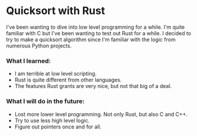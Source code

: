 # Quicksort with Rust
I've been wanting to dive into low level programming for a while. I'm quite familiar with C but I've been wanting to test out Rust for a while. I decided to try to make a quicksort algorithm since I'm familiar with the logic from numerous Python projects.

### What I learned:
* I am terrible at low level scripting.
* Rust is quite different from other languages.
* The features Rust grants are very nice, but not that big of a deal.

### What I will do in the future:
* Lost more lower level programming. Not only Rust, but also C and C++.
* Try to use less high level logic.
* Figure out pointers once and for all.
